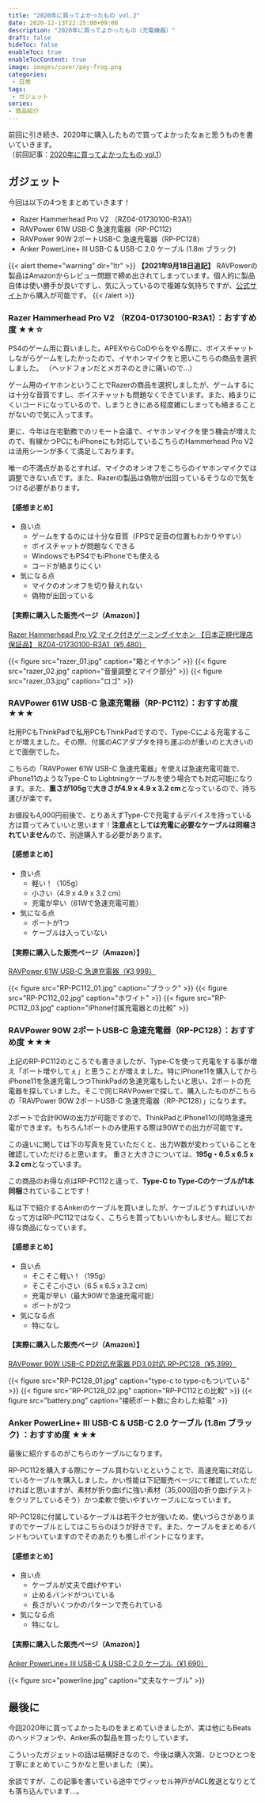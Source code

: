 ```yaml
---
title: "2020年に買ってよかったもの vol.2"
date: 2020-12-13T22:25:00+09:00
description: "2020年に買ってよかったもの（充電機器）"
draft: false
hideToc: false
enableToc: true
enableTocContent: true
image: images/cover/pay-frog.png
categories:
 - 日常
tags:
 - ガジェット
series:
- 商品紹介
---
```


前回に引き続き、2020年に購入したもので買ってよかったなぁと思うものを書いていきます。  
（前回記事：[2020年に買ってよかったもの vol.1](/posts/glad-to-buy1)）  

<!--more-->

## ガジェット

今回は以下の4つをまとめていきます！

- Razer Hammerhead Pro V2 （RZ04-01730100-R3A1）
- RAVPower 61W USB-C 急速充電器（RP-PC112）
- RAVPower 90W 2ポートUSB-C 急速充電器（RP-PC128）
- Anker PowerLine+ III USB-C & USB-C 2.0 ケーブル (1.8m ブラック)

{{< alert theme="warning" dir="ltr" >}}
**【2021年9月18日追記】**
RAVPowerの製品はAmazonからレビュー問題で締め出されてしまっています。個人的に製品自体は使い勝手が良いですし、気に入っているので複雑な気持ちですが、[公式サイト](https://www.ravpower.jp/)から購入が可能です。
{{< /alert >}}

### Razer Hammerhead Pro V2 （RZ04-01730100-R3A1）：おすすめ度 ★★☆

PS4のゲーム用に買いました。APEXやらCoDやらをやる際に、ボイスチャットしながらゲームをしたかったので、イヤホンマイクをと思いこちらの商品を選択しました。
（ヘッドフォンだとメガネのときに痛いので...）

ゲーム用のイヤホンということでRazerの商品を選択しましたが、ゲームするには十分な音質ですし、ボイスチャットも問題なくできています。また、絡まりにくいコードになっているので、しまうときにある程度雑にしまっても絡まることがないので気に入ってます。

更に、今年は在宅勤務でのリモート会議で、イヤホンマイクを使う機会が増えたので、有線かつPCにもiPhoneにも対応しているこちらのHammerhead Pro V2は活用シーンが多くて満足しております。

唯一の不満点があるとすれば、マイクのオンオフをこちらのイヤホンマイクでは調整できない点です。また、Razerの製品は偽物が出回っているそうなので気をつける必要があります。

#### 【感想まとめ】

- 良い点
  - ゲームをするのには十分な音質（FPSで足音の位置もわかりやすい）
  - ボイスチャットが問題なくできる
  - WindowsでもPS4でもiPhoneでも使える
  - コードが絡まりにくい
- 気になる点
  - マイクのオンオフを切り替えれない
  - 偽物が出回っている

#### 【実際に購入した販売ページ（Amazon）】

<a href="https://www.amazon.co.jp/Razer-Hammerhead-%E3%83%9E%E3%82%A4%E3%82%AF%E4%BB%98%E3%81%8D%E3%82%B2%E3%83%BC%E3%83%9F%E3%83%B3%E3%82%B0%E3%82%A4%E3%83%A4%E3%83%95%E3%82%A9%E3%83%B3-%E3%80%90%E6%97%A5%E6%9C%AC%E6%AD%A3%E8%A6%8F%E4%BB%A3%E7%90%86%E5%BA%97%E4%BF%9D%E8%A8%BC%E5%93%81%E3%80%91-RZ04-01730100-R3A1/dp/B01FH9V12O" target="_blank">Razer Hammerhead Pro V2 マイク付きゲーミングイヤホン 【日本正規代理店保証品】 RZ04-01730100-R3A1（¥5,480）</a>

<div class="in_gallery">
{{< figure src="razer_01.jpg" caption="箱とイヤホン" >}}
{{< figure src="razer_02.jpg" caption="音量調整とマイク部分" >}}
{{< figure src="razer_03.jpg" caption="ロゴ" >}}
</div>

### RAVPower 61W USB-C 急速充電器（RP-PC112）：おすすめ度 ★★★

社用PCもThinkPadで私用PCもThinkPadですので、Type-Cによる充電することが増えました。その際、付属のACアダプタを持ち運ぶのが重いのと大きいのとで面倒でした。

こちらの「RAVPower 61W USB-C 急速充電器」を使えば急速充電可能で、iPhone11のようなType-C to Lightningケーブルを使う場合でも対応可能になります。また、**重さが105g**で**大きさが4.9 x 4.9 x 3.2 cm**となっているので、持ち運びが楽です。

お値段も4,000円前後で、とりあえずType-Cで充電するデバイスを持っている方は買ってみていいと思います！**注意点としては充電に必要なケーブルは同梱されていません**ので、別途購入する必要があります。

#### 【感想まとめ】

- 良い点
  - 軽い！（105g）
  - 小さい（4.9 x 4.9 x 3.2 cm）
  - 充電が早い（61Wで急速充電可能）
- 気になる点
  - ポートが1つ
  - ケーブルは入っていない

#### 【実際に購入した販売ページ（Amazon）】

<a href="https://www.amazon.co.jp/RAVPower-%E6%80%A5%E9%80%9F%E5%85%85%E9%9B%BB%E5%99%A8%EF%BC%88%E4%B8%96%E7%95%8C%E6%9C%80%E5%B0%8F%E6%9C%80%E8%BB%BD%E9%87%8F%E3%82%AF%E3%83%A9%E3%82%B9-PD%E5%AF%BE%E5%BF%9C%E3%80%91iPhone-8%E3%80%81GalaxyS10%E3%80%81MacBook-Pro%E3%81%9D%E3%81%AE%E4%BB%96USB-C%E6%A9%9F%E5%99%A8%E5%AF%BE%E5%BF%9C/dp/B07TXYZ4GZ" target="_blank">RAVPower 61W USB-C 急速充電器（¥3,998）</a>

<div class="in_gallery">
{{< figure src="RP-PC112_01.jpg" caption="ブラック" >}}
{{< figure src="RP-PC112_02.jpg" caption="ホワイト" >}}
{{< figure src="RP-PC112_03.jpg" caption="iPhone付属充電器との比較" >}}
</div>

### RAVPower 90W 2ポートUSB-C 急速充電器（RP-PC128）：おすすめ度 ★★★

上記のRP-PC112のところでも書きましたが、Type-Cを使って充電をする事が増え「ポート増やしてぇ」と思うことが増えました。特にiPhone11を購入してからiPhone11を急速充電しつつThinkPadの急速充電もしたいと思い、2ポートの充電器を探していました。そこで同じRAVPowerで探して、購入したものがこちらの「RAVPower 90W 2ポートUSB-C 急速充電器（RP-PC128）」になります。

2ポートで合計90Wの出力が可能ですので、ThinkPadとiPhone11の同時急速充電ができます。もちろん1ポートのみ使用する際は90Wでの出力が可能です。

この違いに関しては下の写真を見ていただくと、出力W数が変わっていることを確認していただけると思います。
重さと大きさについては、**195g・6.5 x 6.5 x 3.2 cm**となっています。

この商品のお得な点はRP-PC112と違って、**Type-C to Type-Cのケーブルが1本同梱**されていることです！

私は下で紹介するAnkerのケーブルを買いましたが、ケーブルどうすればいいかなって方はRP-PC112ではなく、こちらを買ってもいいかもしません。総じてお得な商品になっています。

#### 【感想まとめ】

- 良い点
  - そこそこ軽い！（195g）
  - そこそこ小さい（6.5 x 6.5 x 3.2 cm）
  - 充電が早い（最大90Wで急速充電可能）
  - ポートが2つ
- 気になる点
  - 特になし

#### 【実際に購入した販売ページ（Amazon）】

<a href="https://www.amazon.co.jp/PSE%E8%AA%8D%E8%A8%BC%E6%B8%88%E3%80%91iPhone-XS%E3%80%81Galaxy-Pro%E3%80%81MacBook-%E3%81%9D%E3%81%AE%E4%BB%96USB-C%E6%A9%9F%E5%99%A8%E5%AF%BE%E5%BF%9C-RP-PC128JPW/dp/B086JTCP2M" target="_blank">RAVPower 90W USB-C PD対応充電器 PD3.0対応 RP-PC128（¥5,399） </a>

<div class="in_gallery">
{{< figure src="RP-PC128_01.jpg" caption="type-c to type-cもついている" >}}
{{< figure src="RP-PC128_02.jpg" caption="RP-PC112との比較" >}}
{{< figure src="battery.png" caption="接続ポート数に合わした給電" >}}
</div>

### Anker PowerLine+ III USB-C & USB-C 2.0 ケーブル (1.8m ブラック) ：おすすめ度 ★★★

最後に紹介するのがこちらのケーブルになります。

RP-PC112を購入する際にケーブル買わないとということで、高速充電に対応しているケーブルを購入しました。かい性能は下記販売ページにて確認していただければと思いますが、素材が折り曲げに強い素材（35,000回の折り曲げテストをクリアしているそう）かつ柔軟で使いやすいケーブルになっています。

RP-PC128に付属しているケーブルは若干クセが強いため、使いづらさがありますのでケーブルとしてはこちらのほうが好きです。また、ケーブルをまとめるバンドもついていますのでそのあたりも推しポイントになります。

#### 【感想まとめ】

- 良い点
  - ケーブルが丈夫で曲げやすい
  - 止めるバンドがついている
  - 長さがいくつかのパターンで売られている
- 気になる点
  - 特になし

#### 【実際に購入した販売ページ（Amazon）】

<a href="https://www.amazon.co.jp/Anker-PowerLine-USB-IF%E8%AA%8D%E8%A8%BC%E5%8F%96%E5%BE%97-Galaxy-MacBookPro/dp/B07ZR9ZWG8" target="_blank">Anker PowerLine+ III USB-C & USB-C 2.0 ケーブル（¥1,690） </a>

{{< figure src="powerline.jpg" caption="丈夫なケーブル" >}}

## 最後に

今回2020年に買ってよかったものをまとめていきましたが、実は他にもBeatsのヘッドフォンや、Anker系の製品を買ったりしています。

こういったガジェットの話は結構好きなので、今後は購入次第、ひとつひとつを丁寧にまとめていこうかなと思いました（笑）。

余談ですが、この記事を書いている途中でヴィッセル神戸がACL敗退となりとても落ち込んでいます...。
